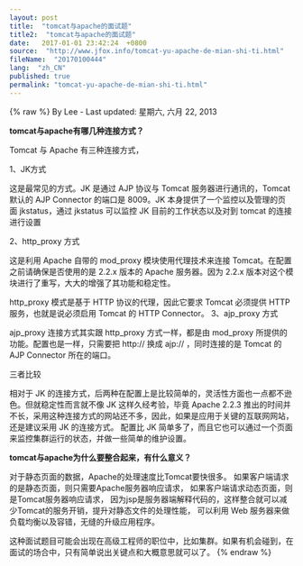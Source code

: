 ```yaml
---
layout: post
title:  "tomcat与apache的面试题"
title2:  "tomcat与apache的面试题"
date:   2017-01-01 23:42:24  +0800
source:  "http://www.jfox.info/tomcat-yu-apache-de-mian-shi-ti.html"
fileName:  "20170100444"
lang:  "zh_CN"
published: true
permalink: "tomcat-yu-apache-de-mian-shi-ti.html"
---
```

{% raw %}
By Lee - Last updated: 星期六, 六月 22, 2013

**tomcat与apache有哪几种连接方式？**

Tomcat 与 Apache 有三种连接方式，

1、JK方式

这是最常见的方式。JK 是通过 AJP 协议与 Tomcat 服务器进行通讯的，Tomcat 默认的 AJP Connector 的端口是 8009。JK 本身提供了一个监控以及管理的页面 jkstatus，通过 jkstatus 可以监控 JK 目前的工作状态以及对到 tomcat 的连接进行设置

2、http_proxy 方式

这是利用 Apache 自带的 mod_proxy 模块使用代理技术来连接 Tomcat。在配置之前请确保是否使用的是 2.2.x 版本的 Apache 服务器。因为 2.2.x 版本对这个模块进行了重写，大大的增强了其功能和稳定性。

http_proxy 模式是基于 HTTP 协议的代理，因此它要求 Tomcat 必须提供 HTTP 服务，也就是说必须启用 Tomcat 的 HTTP Connector。
3、ajp_proxy 方式

ajp_proxy 连接方式其实跟 http_proxy 方式一样，都是由 mod_proxy 所提供的功能。配置也是一样，只需要把 http:// 换成 ajp:// ，同时连接的是 Tomcat 的 AJP Connector 所在的端口。

三者比较

相对于 JK 的连接方式，后两种在配置上是比较简单的，灵活性方面也一点都不逊色。但就稳定性而言就不像 JK 这样久经考验，毕竟 Apache 2.2.3 推出的时间并不长，采用这种连接方式的网站还不多，因此，如果是应用于关键的互联网网站，还是建议采用 JK 的连接方式。
配置比 JK 简单多了，而且它也可以通过一个页面来监控集群运行的状态，并做一些简单的维护设置。

**tomcat与apache为什么要整合起来，有什么意义？**

对于静态页面的数据，Apache的处理速度比Tomcat要快很多。
如果客户端请求的是静态页面，则只需要Apache服务器响应请求，
如果客户端请求动态页面，则是Tomcat服务器响应请求，
因为jsp是服务器端解释代码的，这样整合就可以减少Tomcat的服务开销，提升对静态文件的处理性能，
可以利用 Web 服务器来做负载均衡以及容错，无缝的升级应用程序。

这种面试题目可能会出现在高级工程师的职位中，比如集群。如果有机会碰到，在面试的场合中，只有简单说出关键点和大概意思就可以了。
{% endraw %}